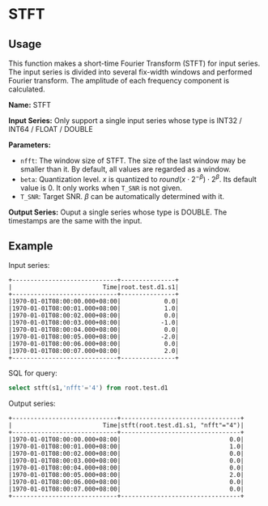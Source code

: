 # STFT

## Usage


This function makes a short-time Fourier Transform (STFT) for input series. The input series is divided into several fix-width windows and performed Fourier transform. The amplitude of each frequency component is calculated.

**Name:** STFT

**Input Series:** Only support a single input series whose type is INT32 / INT64 / FLOAT / DOUBLE

**Parameters:**

+ `nfft`: The window size of STFT. The size of the last window may be smaller than it. By default, all values are regarded as a window.
+ `beta`: Quantization level. $x$ is quantized to $round(x \cdot 2^{-\beta}) \cdot 2^\beta$. Its default value is 0. It only works when `T_SNR` is not given.
+ `T_SNR`: Target SNR. $\beta$ can be automatically determined with it.


**Output Series:** Ouput a single series whose type is DOUBLE. The timestamps are the same with the input. 


## Example

Input series:

```
+-----------------------------+---------------+
|                         Time|root.test.d1.s1|
+-----------------------------+---------------+
|1970-01-01T08:00:00.000+08:00|            0.0|
|1970-01-01T08:00:01.000+08:00|            1.0|
|1970-01-01T08:00:02.000+08:00|            0.0|
|1970-01-01T08:00:03.000+08:00|           -1.0|
|1970-01-01T08:00:04.000+08:00|            0.0|
|1970-01-01T08:00:05.000+08:00|           -2.0|
|1970-01-01T08:00:06.000+08:00|            0.0|
|1970-01-01T08:00:07.000+08:00|            2.0|
+-----------------------------+---------------+
```

SQL for query:

```sql
select stft(s1,'nfft'='4') from root.test.d1
```

Output series:

```
+-----------------------------+---------------------------------+
|                         Time|stft(root.test.d1.s1, "nfft"="4")|
+-----------------------------+---------------------------------+
|1970-01-01T08:00:00.000+08:00|                              0.0|
|1970-01-01T08:00:01.000+08:00|                              1.0|
|1970-01-01T08:00:02.000+08:00|                              0.0|
|1970-01-01T08:00:03.000+08:00|                              0.0|
|1970-01-01T08:00:04.000+08:00|                              0.0|
|1970-01-01T08:00:05.000+08:00|                              2.0|
|1970-01-01T08:00:06.000+08:00|                              0.0|
|1970-01-01T08:00:07.000+08:00|                              0.0|
+-----------------------------+---------------------------------+
```

